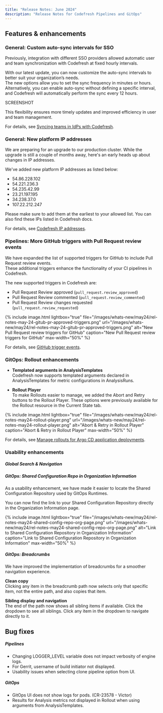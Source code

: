 ```yaml
---
title: "Release Notes: June 2024"
description: "Release Notes for Codefresh Pipelines and GitOps"
---
```

## Features & enhancements



### General: Custom auto-sync intervals for SSO

Previously, integration with different SSO providers allowed automatic user and team synchronization with Codefresh at fixed hourly intervals.

With our latest update, you can now customize the auto-sync intervals to better suit your organization’s needs.  
The new options allow you to set the sync frequency in minutes or hours. Alternatively, you can enable auto-sync without defining a specific interval, and Codefresh will automatically perform the sync every 12 hours. 

SCREENSHOT

This flexibility ensures more timely updates and improved efficiency in user and team management.

For details, see [Syncing teams in IdPs with Codefresh]({{site.baseurl}}/docs/administration/single-sign-on/team-sync/#syncing-teams-in-idps-with-codefresh).

### General: New platform IP addresses

We are preparing for an upgrade to our production cluster. While the upgrade is still a couple of months away, here's an early heads up about changes in IP addresses.

We've added new platform IP addresses as listed below:
* 54.86.228.102
* 54.221.236.3  
* 54.235.42.99
* 23.21.197.195
* 34.238.37.0
* 107.22.212.247

Please make sure to add them at the earliest to your allowed list. You can also find these IPs listed in Codefresh docs.

For details, see [Codefresh IP addresses]({{site.baseurl}}/docs/administration/platform-ip-addresses/).

### Pipelines: More GitHub triggers with Pull Request review events

We have expanded the list of supported triggers for GitHub to include Pull Request review events.   
These additional triggers enhance the functionality of your CI pipelines in Codefresh. 

The new supported triggers in Codefresh are:
* Pull Request Review approved (`pull_request.review_approved`)
* Pull Request Review commented (`pull_request.review_commented`)
* Pull Request Review changes requested (`pull_request.review_requested`)

{% include 
image.html 
lightbox="true" 
file="/images/whats-new/may24/rel-notes-may-24-gitub-pr-approved-triggers.png" 
url="/images/whats-new/may24/rel-notes-may-24-gitub-pr-approved-triggers.png" 
alt="New Pull Request review triggers for GitHub" 
caption="New Pull Request review triggers for GitHub" 
max-width="50%" 
%}

For details, see [GitHub trigger events]({{site.baseurl}}/docs/docs/pipelines/triggers/git-triggers/#github-trigger-events).

### GitOps: Rollout enhancements 

* **Templated arguments in AnalysisTemplates**  
Codefresh now supports templated arguments declared in AnalysisTemplates for metric configurations in AnalysisRuns. 

* **Rollout Player**  
To make Rollouts easier to manage, we added the Abort and Retry buttons to the Rollout Player. These options were previously available for the Rollout resource in the Current State tab.

{% include 
image.html 
lightbox="true" 
file="/images/whats-new/may24/rel-notes-may24-rollout-player.png" 
url="/images/whats-new/may24/rel-notes-may24-rollout-player.png" 
alt="Abort & Retry in Rollout Player" 
caption="Abort & Retry in Rollout Player" 
max-width="50%" 
%}

For details, see [Manage rollouts for Argo CD application deployments]({{site.baseurl}}/docs/deployments/gitops/manage-application/#manage-rollouts-for-argo-cd-application-deployments).




### Usability enhancements

##### Global Search & Navigation

##### GitOps: Shared Configuration Repo in Organization Information
As a usability enhancement, we have made it easier to locate the Shared Configuration Repository used by GitOps Runtimes. 

You can now find the link to your Shared Configuration Repository directly in the Organization Information page.

{% include 
image.html 
lightbox="true" 
file="/images/whats-new/may24/rel-notes-may24-shared-config-repo-org-page.png" 
url="/images/whats-new/may24/rel-notes-may24-shared-config-repo-org-page.png" 
alt="Link to Shared Configuration Repository in Organization Information" 
caption="Link to Shared Configuration Repository in Organization Information" 
max-width="50%" 
%}

##### GitOps: Breadcrumbs
We have improved the implementation of breadcrumbs for a smoother navigation experience.

**Clean copy**  
Clicking any item in the breadcrumb path now selects only that specific item, not the entire path, and also copies that item.  

**Sibling display and navigation**    
The end of the path now shows all sibling items if available. Click the dropdown to see all siblings.
Click any item in the dropdown to navigate directly to it.





## Bug fixes


##### Pipelines 
* Changing LOGGER_LEVEL variable does not impact verbosity of engine logs. 
* For Gerrit, username of build initiator not displayed.
* Usability issues when selecting clone pipeline option from UI. 



##### GitOps 
* GitOps UI does not show logs for pods. (CR-23578 - Victor)
* Results for Analysis metrics not displayed in Rollout when using arguments from AnalysisTemplates. 

